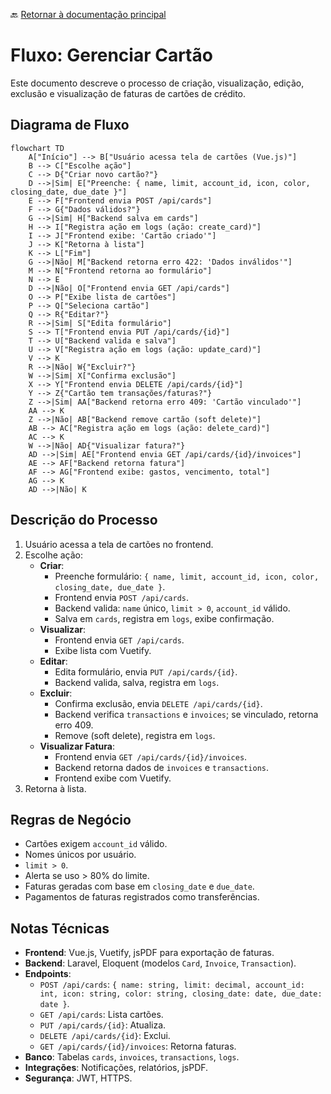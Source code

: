 🔙 [Retornar à documentação principal](../../README.md)

# Fluxo: Gerenciar Cartão

Este documento descreve o processo de criação, visualização, edição, exclusão e visualização de faturas de cartões de crédito.

## Diagrama de Fluxo

```mermaid
flowchart TD
    A["Início"] --> B["Usuário acessa tela de cartões (Vue.js)"]
    B --> C["Escolhe ação"]
    C --> D{"Criar novo cartão?"}
    D -->|Sim| E["Preenche: { name, limit, account_id, icon, color, closing_date, due_date }"]
    E --> F["Frontend envia POST /api/cards"]
    F --> G{"Dados válidos?"}
    G -->|Sim| H["Backend salva em cards"]
    H --> I["Registra ação em logs (ação: create_card)"]
    I --> J["Frontend exibe: 'Cartão criado'"]
    J --> K["Retorna à lista"]
    K --> L["Fim"]
    G -->|Não| M["Backend retorna erro 422: 'Dados inválidos'"]
    M --> N["Frontend retorna ao formulário"]
    N --> E
    D -->|Não| O["Frontend envia GET /api/cards"]
    O --> P["Exibe lista de cartões"]
    P --> Q["Seleciona cartão"]
    Q --> R{"Editar?"}
    R -->|Sim| S["Edita formulário"]
    S --> T["Frontend envia PUT /api/cards/{id}"]
    T --> U["Backend valida e salva"]
    U --> V["Registra ação em logs (ação: update_card)"]
    V --> K
    R -->|Não| W{"Excluir?"}
    W -->|Sim| X["Confirma exclusão"]
    X --> Y["Frontend envia DELETE /api/cards/{id}"]
    Y --> Z{"Cartão tem transações/faturas?"}
    Z -->|Sim| AA["Backend retorna erro 409: 'Cartão vinculado'"]
    AA --> K
    Z -->|Não| AB["Backend remove cartão (soft delete)"]
    AB --> AC["Registra ação em logs (ação: delete_card)"]
    AC --> K
    W -->|Não| AD{"Visualizar fatura?"}
    AD -->|Sim| AE["Frontend envia GET /api/cards/{id}/invoices"]
    AE --> AF["Backend retorna fatura"]
    AF --> AG["Frontend exibe: gastos, vencimento, total"]
    AG --> K
    AD -->|Não| K
```

## Descrição do Processo

1. Usuário acessa a tela de cartões no frontend.
2. Escolhe ação:
   - **Criar**:
     - Preenche formulário: `{ name, limit, account_id, icon, color, closing_date, due_date }`.
     - Frontend envia `POST /api/cards`.
     - Backend valida: `name` único, `limit > 0`, `account_id` válido.
     - Salva em `cards`, registra em `logs`, exibe confirmação.
   - **Visualizar**:
     - Frontend envia `GET /api/cards`.
     - Exibe lista com Vuetify.
   - **Editar**:
     - Edita formulário, envia `PUT /api/cards/{id}`.
     - Backend valida, salva, registra em `logs`.
   - **Excluir**:
     - Confirma exclusão, envia `DELETE /api/cards/{id}`.
     - Backend verifica `transactions` e `invoices`; se vinculado, retorna erro 409.
     - Remove (soft delete), registra em `logs`.
   - **Visualizar Fatura**:
     - Frontend envia `GET /api/cards/{id}/invoices`.
     - Backend retorna dados de `invoices` e `transactions`.
     - Frontend exibe com Vuetify.
3. Retorna à lista.

## Regras de Negócio

- Cartões exigem `account_id` válido.
- Nomes únicos por usuário.
- `limit > 0`.
- Alerta se uso > 80% do limite.
- Faturas geradas com base em `closing_date` e `due_date`.
- Pagamentos de faturas registrados como transferências.

## Notas Técnicas

- **Frontend**: Vue.js, Vuetify, jsPDF para exportação de faturas.
- **Backend**: Laravel, Eloquent (modelos `Card`, `Invoice`, `Transaction`).
- **Endpoints**:
  - `POST /api/cards`: `{ name: string, limit: decimal, account_id: int, icon: string, color: string, closing_date: date, due_date: date }`.
  - `GET /api/cards`: Lista cartões.
  - `PUT /api/cards/{id}`: Atualiza.
  - `DELETE /api/cards/{id}`: Exclui.
  - `GET /api/cards/{id}/invoices`: Retorna faturas.
- **Banco**: Tabelas `cards`, `invoices`, `transactions`, `logs`.
- **Integrações**: Notificações, relatórios, jsPDF.
- **Segurança**: JWT, HTTPS.